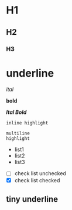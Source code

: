 # H1
## H2
### H3

underline
=========

*ital*

**bold**

***Ital Bold***

`inline highlight`

```
multiline
highlight
```

 - list1
 - list2
 - list3

 - [ ] check list unchecked
 - [x] check list checked

tiny underline
--------------
